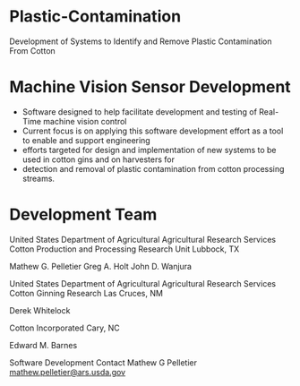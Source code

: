 # Plastic-Contamination
Development of Systems to Identify and Remove Plastic Contamination From Cotton

# Machine Vision Sensor Development

- Software designed to help facilitate development and testing of Real-Time machine vision control
- Current focus is on applying this software development effort as a tool to enable and support engineering 
- efforts targeted for design and implementation of new systems to be used in cotton gins and on harvesters for 
- detection and removal of plastic contamination from cotton processing streams.

# Development Team

United States Department of Agricultural
Agricultural Research Services
Cotton Production and Processing Research Unit
Lubbock, TX

Mathew G. Pelletier
Greg A. Holt
John D. Wanjura

United States Department of Agricultural
Agricultural Research Services
Cotton Ginning Research
Las Cruces, NM

Derek Whitelock

Cotton Incorporated
Cary, NC

Edward M. Barnes


Software Development Contact
Mathew G Pelletier
mathew.pelletier@ars.usda.gov
